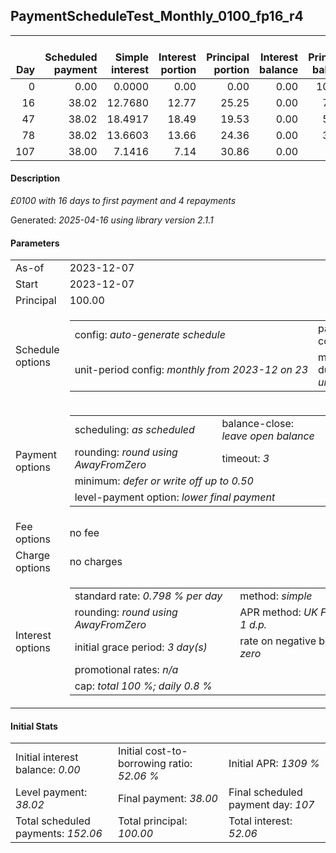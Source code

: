 <h2>PaymentScheduleTest_Monthly_0100_fp16_r4</h2>
<table>
    <thead style="vertical-align: bottom;">
        <th style="text-align: right;">Day</th>
        <th style="text-align: right;">Scheduled payment</th>
        <th style="text-align: right;">Simple interest</th>
        <th style="text-align: right;">Interest portion</th>
        <th style="text-align: right;">Principal portion</th>
        <th style="text-align: right;">Interest balance</th>
        <th style="text-align: right;">Principal balance</th>
        <th style="text-align: right;">Total simple interest</th>
        <th style="text-align: right;">Total interest</th>
        <th style="text-align: right;">Total principal</th>
    </thead>
    <tr style="text-align: right;">
        <td class="ci00">0</td>
        <td class="ci01" style="white-space: nowrap;">0.00</td>
        <td class="ci02">0.0000</td>
        <td class="ci03">0.00</td>
        <td class="ci04">0.00</td>
        <td class="ci05">0.00</td>
        <td class="ci06">100.00</td>
        <td class="ci07">0.0000</td>
        <td class="ci08">0.00</td>
        <td class="ci09">0.00</td>
    </tr>
    <tr style="text-align: right;">
        <td class="ci00">16</td>
        <td class="ci01" style="white-space: nowrap;">38.02</td>
        <td class="ci02">12.7680</td>
        <td class="ci03">12.77</td>
        <td class="ci04">25.25</td>
        <td class="ci05">0.00</td>
        <td class="ci06">74.75</td>
        <td class="ci07">12.7680</td>
        <td class="ci08">12.77</td>
        <td class="ci09">25.25</td>
    </tr>
    <tr style="text-align: right;">
        <td class="ci00">47</td>
        <td class="ci01" style="white-space: nowrap;">38.02</td>
        <td class="ci02">18.4917</td>
        <td class="ci03">18.49</td>
        <td class="ci04">19.53</td>
        <td class="ci05">0.00</td>
        <td class="ci06">55.22</td>
        <td class="ci07">31.2597</td>
        <td class="ci08">31.26</td>
        <td class="ci09">44.78</td>
    </tr>
    <tr style="text-align: right;">
        <td class="ci00">78</td>
        <td class="ci01" style="white-space: nowrap;">38.02</td>
        <td class="ci02">13.6603</td>
        <td class="ci03">13.66</td>
        <td class="ci04">24.36</td>
        <td class="ci05">0.00</td>
        <td class="ci06">30.86</td>
        <td class="ci07">44.9200</td>
        <td class="ci08">44.92</td>
        <td class="ci09">69.14</td>
    </tr>
    <tr style="text-align: right;">
        <td class="ci00">107</td>
        <td class="ci01" style="white-space: nowrap;">38.00</td>
        <td class="ci02">7.1416</td>
        <td class="ci03">7.14</td>
        <td class="ci04">30.86</td>
        <td class="ci05">0.00</td>
        <td class="ci06">0.00</td>
        <td class="ci07">52.0616</td>
        <td class="ci08">52.06</td>
        <td class="ci09">100.00</td>
    </tr>
</table>
<h4>Description</h4>
<p><i>£0100 with 16 days to first payment and 4 repayments</i></p>
<p>Generated: <i>2025-04-16 using library version 2.1.1</i></p>
<h4>Parameters</h4>
<table>
    <tr>
        <td>As-of</td>
        <td>2023-12-07</td>
    </tr>
    <tr>
        <td>Start</td>
        <td>2023-12-07</td>
    </tr>
    <tr>
        <td>Principal</td>
        <td>100.00</td>
    </tr>
    <tr>
        <td>Schedule options</td>
        <td>
            <table>
                <tr>
                    <td>config: <i>auto-generate schedule</i></td>
                    <td>payment count: <i>4</i></td>
                </tr>
                <tr>
                    <td style="white-space: nowrap;">unit-period config: <i>monthly from 2023-12 on 23</i></td>
                    <td>max duration: <i>unlimited</i></td>
                </tr>
            </table>
        </td>
    </tr>
    <tr>
        <td>Payment options</td>
        <td>
            <table>
                <tr>
                    <td>scheduling: <i>as scheduled</i></td>
                    <td>balance-close: <i>leave&nbsp;open&nbsp;balance</i></td>
                </tr>
                <tr>
                    <td>rounding: <i>round using AwayFromZero</i></td>
                    <td>timeout: <i>3</i></td>
                </tr>
                <tr>
                    <td colspan='2'>minimum: <i>defer&nbsp;or&nbsp;write&nbsp;off&nbsp;up&nbsp;to&nbsp;0.50</i></td>
                </tr>
                <tr>
                    <td colspan='2'>level-payment option: <i>lower&nbsp;final&nbsp;payment</i></td>
                </tr>
            </table>
        </td>
    </tr>
    <tr>
        <td>Fee options</td>
        <td>no fee
        </td>
    </tr>
    <tr>
        <td>Charge options</td>
        <td>no charges
        </td>
    </tr>
    <tr>
        <td>Interest options</td>
        <td>
            <table>
                <tr>
                    <td>standard rate: <i>0.798 % per day</i></td>
                    <td>method: <i>simple</i></td>
                </tr>
                <tr>
                    <td>rounding: <i>round using AwayFromZero</i></td>
                    <td>APR method: <i>UK FCA to 1 d.p.</i></td>
                </tr>
                <tr>
                    <td>initial grace period: <i>3 day(s)</i></td>
                    <td>rate on negative balance: <i>zero</i></td>
                </tr>
                <tr>
                    <td colspan="2">promotional rates: <i><i>n/a</i></i></td>
                </tr>
                <tr>
                    <td colspan="2">cap: <i>total 100 %; daily 0.8 %</td>
                </tr>
            </table>
        </td>
    </tr>
</table>
<h4>Initial Stats</h4>
<table>
    <tr>
        <td>Initial interest balance: <i>0.00</i></td>
        <td>Initial cost-to-borrowing ratio: <i>52.06 %</i></td>
        <td>Initial APR: <i>1309 %</i></td>
    </tr>
    <tr>
        <td>Level payment: <i>38.02</i></td>
        <td>Final payment: <i>38.00</i></td>
        <td>Final scheduled payment day: <i>107</i></td>
    </tr>
    <tr>
        <td>Total scheduled payments: <i>152.06</i></td>
        <td>Total principal: <i>100.00</i></td>
        <td>Total interest: <i>52.06</i></td>
    </tr>
</table>
